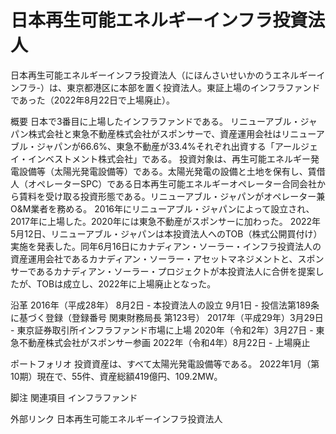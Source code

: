 # 日本再生可能エネルギーインフラ投資法人

日本再生可能エネルギーインフラ投資法人（にほんさいせいかのうエネルギーインフラ-）は、東京都港区に本部を置く投資法人。東証上場のインフラファンドであった（2022年8月22日で上場廃止）。

概要
日本で3番目に上場したインフラファンドである。
リニューアブル・ジャパン株式会社と東急不動産株式会社がスポンサーで、資産運用会社はリニューアブル・ジャパンが66.6%、東急不動産が33.4%それぞれ出資する「アールジェイ・インベストメント株式会社」である。
投資対象は、再生可能エネルギー発電設備等（太陽光発電設備等）である。太陽光発電の設備と土地を保有し、賃借人（オペレーターSPC）である日本再生可能エネルギーオペレーター合同会社から賃料を受け取る投資形態である。リニューアブル・ジャパンがオペレーター兼O&M業者を務める。
2016年にリニューアブル・ジャパンによって設立され、2017年に上場した。2020年には東急不動産がスポンサーに加わった。
2022年5月12日、リニューアブル・ジャパンは本投資法人へのTOB（株式公開買付け）実施を発表した。同年6月16日にカナディアン・ソーラー・インフラ投資法人の資産運用会社であるカナディアン・ソーラー・アセットマネジメントと、スポンサーであるカナディアン・ソーラー・プロジェクトが本投資法人に合併を提案したが、TOBは成立し、2022年に上場廃止となった。

沿革
2016年（平成28年）
8月2日 - 本投資法人の設立
9月1日 - 投信法第189条に基づく登録（登録番号 関東財務局長 第123号）
2017年（平成29年）3月29日 - 東京証券取引所インフラファンド市場に上場
2020年（令和2年）3月27日 - 東急不動産株式会社がスポンサー参画
2022年（令和4年）8月22日 - 上場廃止

ポートフォリオ
投資資産は、すべて太陽光発電設備等である。
2022年1月（第10期）現在で、55件、資産総額419億円、109.2MW。

脚注
関連項目
インフラファンド

外部リンク
日本再生可能エネルギーインフラ投資法人